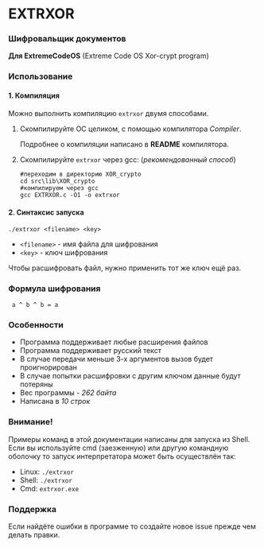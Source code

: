 # EXTRXOR
### Шифровальщик документов
__Для ExtremeCodeOS__
(Extreme Code OS Xor-crypt program)

### Использование

#### 1. Компиляция
Можно выполнить компиляцию ```extrxor``` двумя способами.
1. Скомпилируйте ОС целиком, с помощью компилятора _Compiler_.

    Подробнее о компиляции написано в __README__ компилятора.

2. Скомпилируйте ```extrxor``` через gcc: (_рекомендованный способ_)

    ``` Shell
    #переходим в директорию XOR_crypto
    cd src\lib\XOR_crypto
    #компилируем через gcc
    gcc EXTRXOR.c -O1 -o extrxor
    ```

#### 2. Синтаксис запуска
```./extrxor <filename> <key>```
- ```<filename>``` - имя файла для шифрования
- ```<key>```      - ключ шифрования

Чтобы расшифровать файл, нужно применить тот же
ключ ещё раз.

### Формула шифрования
``` a ^ b ^ b = a```

### Особенности
 - Программа поддерживает любые расширения файлов
 - Программа поддерживает русский текст
 - В случае передачи меньше 3-х аргументов вызов будет проигнорирован
 - В случае попытки расшифровки с другим ключом данные будут потеряны
 - Вес программы - _262 байта_
 - Написана в _10 строк_

### Внимание!
Примеры команд в этой документации написаны для запуска из Shell. Если вы используйте cmd (заезженную) или другую
командную оболочку то запуск интерпретатора может быть осуществлён так:
- Linux: ```./extrxor```
- Shell:  ```./extrxor```
- Cmd:    ```extrxor.exe```

### Поддержка
Если найдёте ошибки в программе то создайте
новое issue прежде чем делать правки.